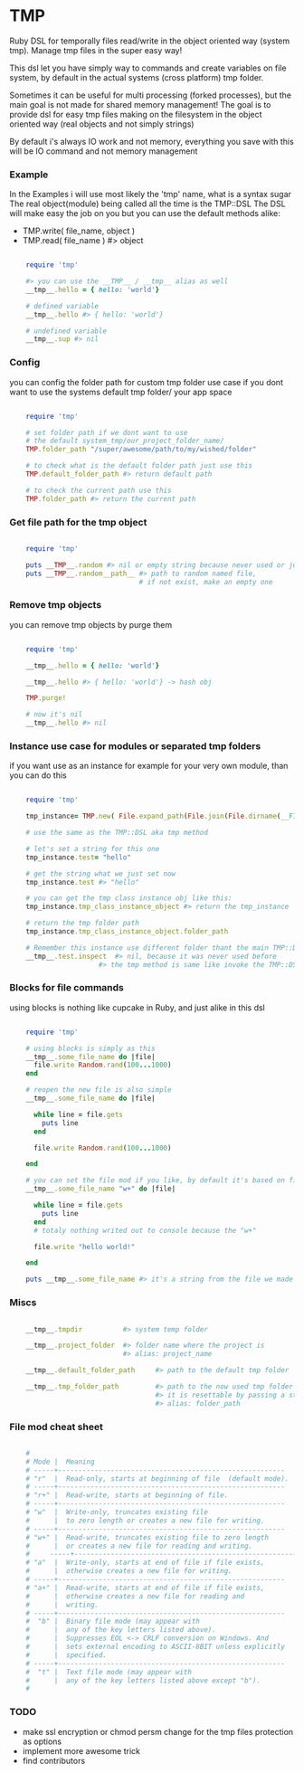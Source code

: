TMP
===

Ruby DSL for temporally files read/write in the object oriented way (system tmp).
Manage tmp files in the super easy way!

This dsl let you have simply way to commands and create variables on file system,
by default in the actual systems (cross platform) tmp folder.

Sometimes it can be useful for multi processing (forked processes),
but the main goal is not made for shared memory management!
The goal is to provide dsl for easy tmp files making on the filesystem in the object oriented way
(real objects and not simply strings)

By default i's always IO work and not memory,
everything you save with this will be IO command and not memory management


### Example

In the Examples i will use most likely the 'tmp' name, what is a syntax sugar
The real object(module) being called all the time is the TMP::DSL
The DSL will make easy the job on you but you can use the default methods alike:

* TMP.write( file_name, object )
* TMP.read( file_name ) #> object

```ruby

    require 'tmp'

    #> you can use the __TMP__ / __tmp__ alias as well
    __tmp__.hello = { hello: 'world'}

    # defined variable
    __tmp__.hello #> { hello: 'world'}

    # undefined variable
    __tmp__.sup #> nil

```

### Config

you can config the folder path for custom tmp folder use case if you dont want to use the systems default tmp folder/ your app space

```ruby

    require 'tmp'

    # set folder path if we dont want to use
    # the default system_tmp/our_project_folder_name/
    TMP.folder_path "/super/awesome/path/to/my/wished/folder"

    # to check what is the default folder path just use this
    TMP.default_folder_path #> return default path

    # to check the current path use this
    TMP.folder_path #> return the current path

```

### Get file path for the tmp object

```ruby

    require 'tmp'

    puts __TMP__.random #> nil or empty string because never used or just freshly initialized file
    puts __TMP__.random__path__ #> path to random named file,
                                # if not exist, make an empty one

```

### Remove tmp objects

you can remove tmp objects by purge them

```ruby

    require 'tmp'

    __tmp__.hello = { hello: 'world'}

    __tmp__.hello #> { hello: 'world'} -> hash obj

    TMP.purge!

    # now it's nil
    __tmp__.hello #> nil

```

### Instance use case for modules or separated tmp folders

if you want use as an instance for example for your very own module, than you can do this

```ruby

    require 'tmp'

    tmp_instance= TMP.new( File.expand_path(File.join(File.dirname(__FILE__),'tmp_folder')) )

    # use the same as the TMP::DSL aka tmp method

    # let's set a string for this one
    tmp_instance.test= "hello"

    # get the string what we just set now
    tmp_instance.test #> "hello"

    # you can get the tmp class instance obj like this:
    tmp_instance.tmp_class_instance_object #> return the tmp_instance

    # return the tmp folder path
    tmp_instance.tmp_class_instance_object.folder_path

    # Remember this instance use different folder thant the main TMP::DSL
    __tmp__.test.inspect  #> nil, because it was never used before
                      #> the tmp method is same like invoke the TMP::DSL module


```

### Blocks for file commands

using blocks is nothing like cupcake in Ruby, and just alike in this dsl


```ruby

    require 'tmp'

    # using blocks is simply as this
    __tmp__.some_file_name do |file|
      file.write Random.rand(100...1000)
    end

    # reopen the new file is also simple
    __tmp__.some_file_name do |file|

      while line = file.gets
        puts line
      end

      file.write Random.rand(100...1000)

    end

    # you can set the file mod if you like, by default it's based on file e
    __tmp__.some_file_name "w+" do |file|

      while line = file.gets
        puts line
      end
      # totaly nothing writed out to console because the "w+"

      file.write "hello world!"

    end

    puts __tmp__.some_file_name #> it's a string from the file we made

```

### Miscs

```ruby

    __tmp__.tmpdir          #> system temp folder

    __tmp__.project_folder  #> folder name where the project is
                            #> alias: project_name

    __tmp__.default_folder_path     #> path to the default tmp folder

    __tmp__.tmp_folder_path         #> path to the now used tmp folder
                                    #> it is resettable by passing a string to the method
                                    #> alias: folder_path

```

### File mod cheat sheet

```ruby

    #
    # Mode |  Meaning
    # -----+--------------------------------------------------------
    # "r"  |  Read-only, starts at beginning of file  (default mode).
    # -----+--------------------------------------------------------
    # "r+" |  Read-write, starts at beginning of file.
    # -----+--------------------------------------------------------
    # "w"  |  Write-only, truncates existing file
    #      |  to zero length or creates a new file for writing.
    # -----+--------------------------------------------------------
    # "w+" |  Read-write, truncates existing file to zero length
    #      |  or creates a new file for reading and writing.
    #     -----+--------------------------------------------------------
    # "a"  |  Write-only, starts at end of file if file exists,
    #      |  otherwise creates a new file for writing.
    # -----+--------------------------------------------------------
    # "a+" |  Read-write, starts at end of file if file exists,
    #      |  otherwise creates a new file for reading and
    #      |  writing.
    # -----+--------------------------------------------------------
    #  "b" |  Binary file mode (may appear with
    #      |  any of the key letters listed above).
    #      |  Suppresses EOL <-> CRLF conversion on Windows. And
    #      |  sets external encoding to ASCII-8BIT unless explicitly
    #      |  specified.
    # -----+--------------------------------------------------------
    #  "t" |  Text file mode (may appear with
    #      |  any of the key letters listed above except "b").
    #

```

### TODO

* make ssl encryption or chmod persm change for the tmp files protection as options
* implement more awesome trick
* find contributors
